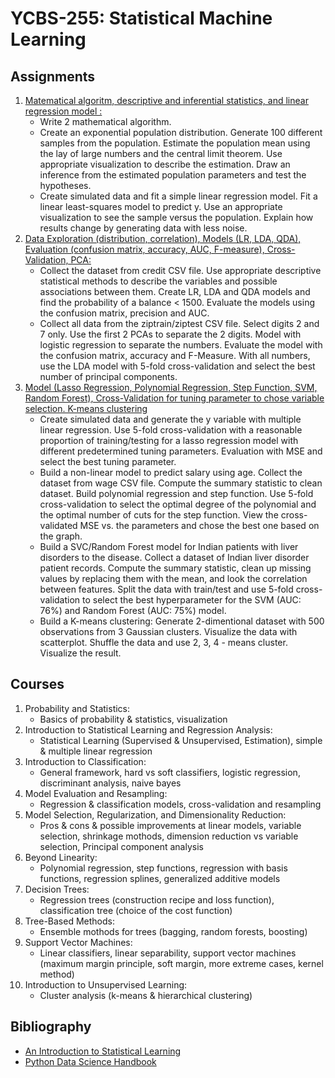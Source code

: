 # YCBS-255: Statistical Machine Learning


## Assignments
1. [Matematical algoritm, descriptive and inferential statistics, and linear regression model :](https://github.com/MNLepage08/YCBS-255/blob/main/Assignment01_(MNL).ipynb)
   - Write 2 mathematical algorithm.
   - Create an exponential population distribution. Generate 100 different samples from the population. Estimate the population mean using the lay of large numbers and the central limit theorem. Use appropriate visualization to describe the estimation. Draw an inference from the estimated population parameters and test the hypotheses.
   - Create simulated data and fit a simple linear regression model. Fit a linear least-squares model to predict y. Use an appropriate visualization to see the sample versus the population. Explain how results change by generating data with less noise.
2. [Data Exploration (distribution, correlation), Models (LR, LDA, QDA), Evaluation (confusion matrix, accuracy, AUC, F-measure), Cross-Validation, PCA:](https://github.com/MNLepage08/YCBS-255/blob/main/Assignment02_(MNL).ipynb)
   - Collect the dataset from credit CSV file. Use appropriate descriptive statistical methods to describe the variables and possible associations between them. Create LR, LDA and QDA models and find the probability of a balance < 1500. Evaluate the models using the confusion matrix, precision and AUC.
   - Collect all data from the ziptrain/ziptest CSV file. Select digits 2 and 7 only. Use the first 2 PCAs to separate the 2 digits. Model with logistic regression to separate the numbers. Evaluate the model with the confusion matrix, accuracy and F-Measure. With all numbers, use the LDA model with 5-fold cross-validation and select the best number of principal components.
3. [Model (Lasso Regression, Polynomial Regression, Step Function, SVM, Random Forest), Cross-Validation for tuning parameter to chose variable selection. K-means clustering](https://github.com/MNLepage08/YCBS-255/blob/main/Assignment03_(MNL)_v2.ipynb)
   - Create simulated data and generate the y variable with multiple linear regression. Use 5-fold cross-validation with a reasonable proportion of training/testing for a lasso regression model with different predetermined tuning parameters. Evaluation with MSE and select the best tuning parameter.
   - Build a non-linear model to predict salary using age. Collect the dataset from wage CSV file. Compute the summary statistic to clean dataset. Build polynomial regression and step function. Use 5-fold cross-validation to select the optimal degree of the polynomial and the optimal number of cuts for the step function. View the cross-validated MSE vs. the parameters and chose the best one based on the graph.
   - Build a SVC/Random Forest model for Indian patients with liver disorders to the disease. Collect a dataset of Indian liver disorder patient records. Compute the summary statistic, clean up missing values by replacing them with the mean, and look the correlation between features. Split the data with train/test and use 5-fold cross-validation to select the best hyperparameter for the SVM (AUC: 76%) and Random Forest (AUC: 75%) model.
   - Build a K-means clustering: Generate 2-dimentional dataset with 500 observations from 3 Gaussian clusters. Visualize the data with scatterplot. Shuffle the data and use 2, 3, 4 - means cluster. Visualize the result.



## Courses

1. Probability and Statistics:
   - Basics of probability & statistics, visualization
2. Introduction to Statistical Learning and Regression Analysis:
   - Statistical Learning (Supervised & Unsupervised, Estimation), simple & multiple linear regression 
3. Introduction to Classification: 
   - General framework, hard vs soft classifiers, logistic regression, discriminant analysis, naive bayes
4. Model Evaluation and Resampling:
   - Regression & classification models, cross-validation and resampling
5. Model Selection, Regularization, and Dimensionality Reduction:
   - Pros & cons & possible improvements at linear models, variable selection, shrinkage mothods, dimension reduction vs variable selection, Principal component analysis
6. Beyond Linearity:
   - Polynomial regression, step functions, regression with basis functions, regression splines, generalized additive models <br />
7. Decision Trees:
   - Regression trees (construction recipe and loss function), classification tree (choice of the cost function) 
8. Tree-Based Methods:
   - Ensemble mothods for trees (bagging, random forests, boosting) <br />
9. Support Vector Machines:
   - Linear classifiers, linear separability, support vector machines (maximum margin principle, soft margin, more extreme cases, kernel method) <br />
10. Introduction to Unsupervised Learning:
    - Cluster analysis (k-means & hierarchical clustering) <br />

## Bibliography
* [An Introduction to Statistical Learning](https://hastie.su.domains/ISLR2/ISLRv2_website.pdf)
* [Python Data Science Handbook](https://jakevdp.github.io/PythonDataScienceHandbook/)
